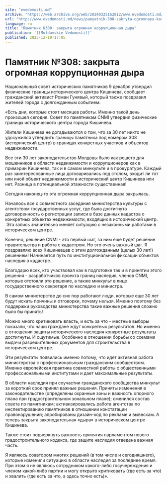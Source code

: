 ```yaml
---
site: "evedomosti.md"
archive: "https://web.archive.org/web/20240325162812/www.evedomosti.md/news/pamyatnik-308-zakryta-ogromnaya-korrupcionnaya-dyra"
url: "http://www.evedomosti.md/news/pamyatnik-308-zakryta-ogromnaya-korrupcionnaya-dyra"
language: ru
title: "Памятник №308: закрыта огромная коррупционная дыра"
publication: '[[Moldavskie Vedomosti]]'
published: 2023-12-10T17:05
---
```


# Памятник №308: закрыта огромная коррупционная дыра

Национальный совет исторических памятников 9 декабря утвердил физические границы исторического центра Кишинева, сообщает гражданский активист Роман Гунявый, который также поздравил жителей города с долгожданным событием.

«Есть дни, которые стоят месяцев работы. Именно такой день произошел сегодня. Совет по памятникам СNMI утвердил физические границы исторического центра города Кишинева.

Жители Кишинева не догадываются о том, что за 30 лет никто не удосужился утвердить границы памятника под номером 308 (исторический центр) в границах конкретных участков и объектов недвижимости.

Все эти 30 лет законодательство Молдовы было как решето для мошенников в области недвижимости и коррупционеров как в примэрии Кишинева, так и в самом минкульте и в прокуратуре. Каждый раз заинтересованные лица договаривались под столом, входит ли тот или иной объект недвижимости в исторический центр Кишинева или нет. Разница в потенциальной этажности существенная!

Сегодня наконец-то эта огромная коррупционная дыра закрылась.

Началось все с совместного заседания министерства культуры с агентством государственных услуг, где была достигнута договоренность о регистрации записи в базе данных кадастра о конкретных объектах недвижимости, входящих в исторический центр.  Эта запись значительно меняет ситуацию с незаконными работами в историческом центре.

Конечно, решение CNMI - это первый шаг, за ним еще будет решение правительства и работа с кадастром. Но это очень важный шаг. Я поздравляю всех Кишиневцев с этим долгожданным (целых 30 лет!) решением! Начинается путь по институциональной фиксации объектов наследия в кадастре.

Благодарю всех, кто участвовал как в подготовке так и в принятии этого решения - разработчиков проекта границ наследия, членов CNMI, которые отстояли это решение, а также минкульт в лице государственного секретаря по наследию и министра.

В самом министерстве до сих пор работают люди, которые еще 30 лет будут искать причины и отговорки, почему нельзя. Именно поэтому без поддержки руководства министерства такие важные решения сложно было бы принять!

Можно много критиковать власть, и есть за что - местные выборы показали, что наши граждане ждут конкретных результатов. Но именно в отношении защиты исторического наследия конкретные результаты достигнуты. И ощутимые. Особенно в отношении борьбы со схемами выдачи разрешительных документов для строительства в историческом центре.

Эти результаты появились именно потому, что идет активная работа министерства с профессиональным гражданским сообществом. Именно европейская практика совместной работы с общественными профессиональными институтами и дает максимальные результаты.

В области наследия при соучастии гражданского сообщества минкульт за короткий срок принял важные решения. Приняты изменения в законодательстве (определены охранные зоны и важность опорного плана при градостроительном зональном плане); сменился состав совета по памятникам; активизировались работа агентства по инспектированию памятников в отношении констатации правонарушений; апробированы дизайн-код по рекламе и вывескам. А теперь закрыта законодательная «дыра» в историческом центре Кишинева.

Также стоит подчеркнуть важность принятия парламентом нового градостроительного кодекса, где защите наследия отведена важная часть.

Я являюсь соавтором многих решений (в том числе и сегодняшнего), которые изменили ситуацию в области наследия за последнее время. При этом я не являюсь сотрудником какого-либо госучереждения и членом какой-либо партии и могу открыто критиковать (где есть за что) и хвалить (где есть за что, а здесь точно есть)».